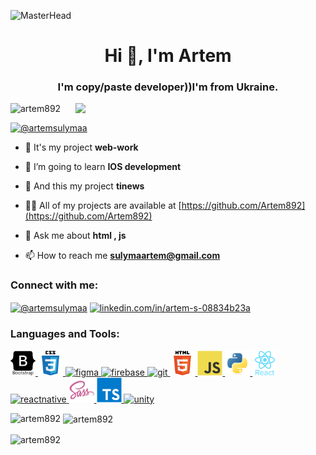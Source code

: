 ![MasterHead](https://media.tenor.com/R9o9u_fcAk8AAAAM/ukrayna-ukraine-flag.gif)
<h1 align="center">Hi 👋, I'm Artem</h1>
<h3 align="center">I'm copy/paste developer))I'm from Ukraine.</h3>
<img align="right" src="https://media.tenor.com/GfSX-u7VGM4AAAAM/coding.gif" width="400">

<p align="left"> <img src="https://komarev.com/ghpvc/?username=artem892&label=Profile%20views&color=0e75b6&style=flat" alt="artem892" /> </p>

<p align="left"> <a href="https://twitter.com/@artemsulymaa" target="blank"><img src="https://img.shields.io/twitter/follow/@artemsulymaa?logo=twitter&style=for-the-badge" alt="@artemsulymaa" /></a> </p>

- 🔭 It's my project **web-work**

- 🌱 I’m going to learn **IOS development**

- 👯 And this my project **tinews**

- 👨‍💻 All of my projects are available at [https://github.com/Artem892](https://github.com/Artem892)

- 💬 Ask me about **html , js**

- 📫 How to reach me **sulymaartem@gmail.com**

<h3 align="left">Connect with me:</h3>
<p align="left">
<a href="https://twitter.com/@artemsulymaa" target="blank"><img align="center" src="https://raw.githubusercontent.com/rahuldkjain/github-profile-readme-generator/master/src/images/icons/Social/twitter.svg" alt="@artemsulymaa" height="30" width="40" /></a>
<a href="https://linkedin.com/in/linkedin.com/in/artem-s-08834b23a" target="blank"><img align="center" src="https://raw.githubusercontent.com/rahuldkjain/github-profile-readme-generator/master/src/images/icons/Social/linked-in-alt.svg" alt="linkedin.com/in/artem-s-08834b23a" height="30" width="40" /></a>
</p>

<h3 align="left">Languages and Tools:</h3>
<p align="left"> <a href="https://getbootstrap.com" target="_blank" rel="noreferrer"> <img src="https://raw.githubusercontent.com/devicons/devicon/master/icons/bootstrap/bootstrap-plain-wordmark.svg" alt="bootstrap" width="40" height="40"/> </a> <a href="https://www.w3schools.com/css/" target="_blank" rel="noreferrer"> <img src="https://raw.githubusercontent.com/devicons/devicon/master/icons/css3/css3-original-wordmark.svg" alt="css3" width="40" height="40"/> </a> <a href="https://www.figma.com/" target="_blank" rel="noreferrer"> <img src="https://www.vectorlogo.zone/logos/figma/figma-icon.svg" alt="figma" width="40" height="40"/> </a> <a href="https://firebase.google.com/" target="_blank" rel="noreferrer"> <img src="https://www.vectorlogo.zone/logos/firebase/firebase-icon.svg" alt="firebase" width="40" height="40"/> </a> <a href="https://git-scm.com/" target="_blank" rel="noreferrer"> <img src="https://www.vectorlogo.zone/logos/git-scm/git-scm-icon.svg" alt="git" width="40" height="40"/> </a> <a href="https://www.w3.org/html/" target="_blank" rel="noreferrer"> <img src="https://raw.githubusercontent.com/devicons/devicon/master/icons/html5/html5-original-wordmark.svg" alt="html5" width="40" height="40"/> </a> <a href="https://developer.mozilla.org/en-US/docs/Web/JavaScript" target="_blank" rel="noreferrer"> <img src="https://raw.githubusercontent.com/devicons/devicon/master/icons/javascript/javascript-original.svg" alt="javascript" width="40" height="40"/> </a> <a href="https://www.python.org" target="_blank" rel="noreferrer"> <img src="https://raw.githubusercontent.com/devicons/devicon/master/icons/python/python-original.svg" alt="python" width="40" height="40"/> </a> <a href="https://reactjs.org/" target="_blank" rel="noreferrer"> <img src="https://raw.githubusercontent.com/devicons/devicon/master/icons/react/react-original-wordmark.svg" alt="react" width="40" height="40"/> </a> <a href="https://reactnative.dev/" target="_blank" rel="noreferrer"> <img src="https://reactnative.dev/img/header_logo.svg" alt="reactnative" width="40" height="40"/> </a> <a href="https://sass-lang.com" target="_blank" rel="noreferrer"> <img src="https://raw.githubusercontent.com/devicons/devicon/master/icons/sass/sass-original.svg" alt="sass" width="40" height="40"/> </a> <a href="https://www.typescriptlang.org/" target="_blank" rel="noreferrer"> <img src="https://raw.githubusercontent.com/devicons/devicon/master/icons/typescript/typescript-original.svg" alt="typescript" width="40" height="40"/> </a> <a href="https://unity.com/" target="_blank" rel="noreferrer"> <img src="https://www.vectorlogo.zone/logos/unity3d/unity3d-icon.svg" alt="unity" width="40" height="40"/> </a> </p>

<p><img align="left" src="https://github-readme-stats.vercel.app/api/top-langs?username=artem892&show_icons=true&locale=en&layout=compact" alt="artem892" /></p>

<p>&nbsp;<img align="center" src="https://github-readme-stats.vercel.app/api?username=artem892&show_icons=true&locale=en" alt="artem892" /></p>

<p><img align="center" src="https://github-readme-streak-stats.herokuapp.com/?user=artem892&" alt="artem892" /></p>
